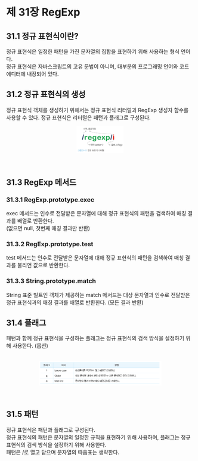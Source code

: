 제 31장 RegExp
==================
31.1 정규 표현식이란?
----------------------------
정규 표현식은 일정한 패턴을 가진 문자열의 집합을 표현하기 위해 사용하는 형식 언어다.   
정규 표현식은 자바스크립트의 고유 문법이 아니며, 대부분의 프로그래밍 언어와 코드 에디터에 내장되어 있다. 

31.2 정규 표현식의 생성
------------------------------
정규 표현식 객체를 생성하기 위해서는 정규 표현식 리터럴과 RegExp 생성자 함수를 사용할 수 있다. 
정규 표현식은 리터럴은 패턴과 플래그로 구성된다.
<br/>
<p align="center">
<img src="./img/정규표현식 리터럴.PNG" width="25%" height="17%" align="center" title="정규표현식 리터럴" alt="정규표현식 리터럴"></img>
</p>
<br/>

31.3 RegExp 메서드
------------------------
### 31.3.1 RegExp.prototype.exec   
exec 메서드는 인수로 전달받은 문자열에 대해 정규 표현식의 패턴을 검색하여 매칭 결과를 배열로 반환한다.   
(없으면 null, 첫번째 매칭 결과만 반환)

### 31.3.2 RegExp.prototype.test   
test 메서드는 인수로 전달받은 문자열에 대해 정규 표현식의 패턴을 검색하여 매칭 결과를 불리언 값으로 반환한다.

### 31.3.3 String.prototype.match   
String 표준 빌트인 객체가 제공하는 match 메서드는 대상 문자열과 인수로 전달받은 정규 표현식과의 매칭 결과를 배열로 반환한다. (모든 결과 반환)

31.4 플래그
--------------------
패턴과 함께 정규 표현식을 구성하는 플래그는 정규 표현식의 검색 방식을 설정하기 위해 사용한다. (옵션)   
<br/>
<p align="center">
<img src="./img/플래그.PNG" width="65%" height="23%" align="center" title="플래그" alt="플래그"></img>
</p>
<br/>

31.5 패턴
------------------
정규 표현식은 패턴과 플래그로 구성된다.   
정규 표현식의 패턴은 문자열의 일정한 규칙을 표현하기 위해 사용하며, 플래그는 정규 표현식의 검색 방식을 설정하기 위해 사용한다.   
패턴은 /로 열고 닫으며 문자열의 따옴표는 생략한다.
